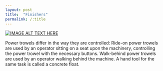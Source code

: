 ```yaml
---
layout: post
title:  "Finishers"
permalink: /:title
---
```

[![IMAGE ALT TEXT HERE](https://img.youtube.com/vi/https://www.youtube.com/watch?v=BZBU-TBQ13M/0.jpg)](https://www.youtube.com/watch?v=https://www.youtube.com/watch?v=BZBU-TBQ13M)

Power trowels differ in the way they are controlled:
Ride-on power trowels are used by an operator sitting on a seat upon the machinery, controlling the power trowel with the necessary buttons.
Walk-behind power trowels are used by an operator walking behind the machine.
A hand tool for the same task is called a concrete float.
